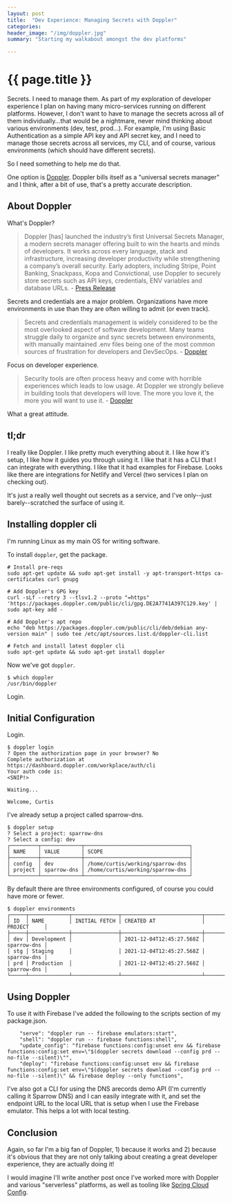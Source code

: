 ```yaml
---
layout: post
title:  "Dev Experience: Managing Secrets with Doppler"
categories:
header_image: "/img/doppler.jpg"
summary: "Starting my walkabout amongst the dev platforms"

---
```


# {{ page.title }}

Secrets. I need to manage them. As part of my exploration of developer experience I plan on having many micro-services running on different platforms. However, I don't want to have to manage the secrets across all of them individually...that would be a nightmare, never mind thinking about various environments (dev, test, prod...). For example, I'm using Basic Authentication as a simple API key and API secret key, and I need to manage those secrets across all services, my CLI, and of course, various environments (which should have different secrets).

So I need something to help me do that.

One option is [Doppler](https://www.doppler.com/). Doppler bills itself as a "universal secrets manager" and I think, after a bit of use, that's a pretty accurate description.

## About Doppler

What's Doppler?

>Doppler [has] launched the industry’s first Universal Secrets Manager, a modern secrets manager offering built to win the hearts and minds of developers. It works across every language, stack and infrastructure, increasing developer productivity while strengthening a company’s overall security. Early adopters, including Stripe, Point Banking, Snackpass, Kopa and Convictional, use Doppler to securely store secrets such as API keys, credentials, ENV variables and database URLs. - [Press Release](https://blog.doppler.com/press-release)

Secrets and credentials are a major problem. Organizations have more environments in use than they are often willing to admit (or even track).

>Secrets and credentials management is widely considered to be the most overlooked aspect of software development. Many teams struggle daily to organize and sync secrets between environments, with manually maintained .env files being one of the most common sources of frustration for developers and DevSecOps. - [Doppler](https://blog.doppler.com/what-is-a-secrets-manager)

Focus on developer experience.

>Security tools are often process heavy and come with horrible experiences which leads to low usage. At Doppler we strongly believe in building tools that developers will love. The more you love it, the more you will want to use it. - [Doppler](https://www.doppler.com/about)

What a great attitude.

## tl;dr

I really like Doppler. I like pretty much everything about it. I like how it's setup, I like how it guides you through using it. I like that it has a CLI that I can integrate with everything. I like that it had examples for Firebase. Looks like there are integrations for Netlify and Vercel (two services I plan on checking out).

It's just a really well thought out secrets as a service, and I've only--just barely--scratched the surface of using it.

## Installing doppler cli

I'm running Linux as my main OS for writing software.

To install `doppler`, get the package.

```
# Install pre-reqs
sudo apt-get update && sudo apt-get install -y apt-transport-https ca-certificates curl gnupg

# Add Doppler's GPG key
curl -sLf --retry 3 --tlsv1.2 --proto "=https" 'https://packages.doppler.com/public/cli/gpg.DE2A7741A397C129.key' | sudo apt-key add -

# Add Doppler's apt repo
echo "deb https://packages.doppler.com/public/cli/deb/debian any-version main" | sudo tee /etc/apt/sources.list.d/doppler-cli.list

# Fetch and install latest doppler cli
sudo apt-get update && sudo apt-get install doppler
```

Now we've got `doppler`.

```
$ which doppler
/usr/bin/doppler
```

Login.

## Initial Configuration

Login.

```
$ doppler login
? Open the authorization page in your browser? No
Complete authorization at https://dashboard.doppler.com/workplace/auth/cli
Your auth code is:
<SNIP!>

Waiting...

Welcome, Curtis
```

I've already setup a project called sparrow-dns.

```
$ doppler setup
? Select a project: sparrow-dns
? Select a config: dev
┌─────────┬─────────────┬──────────────────────────────────┐
│ NAME    │ VALUE       │ SCOPE                            │
├─────────┼─────────────┼──────────────────────────────────┤
│ config  │ dev         │ /home/curtis/working/sparrow-dns │
│ project │ sparrow-dns │ /home/curtis/working/sparrow-dns │
└─────────┴─────────────┴──────────────────────────────────┘
```

By default there are three environments configured, of course you could have more or fewer.

```
$ doppler environments
┌─────┬─────────────┬───────────────┬──────────────────────────┬─────────────┐
│ ID  │ NAME        │ INITIAL FETCH │ CREATED AT               │ PROJECT     │
├─────┼─────────────┼───────────────┼──────────────────────────┼─────────────┤
│ dev │ Development │               │ 2021-12-04T12:45:27.568Z │ sparrow-dns │
│ stg │ Staging     │               │ 2021-12-04T12:45:27.568Z │ sparrow-dns │
│ prd │ Production  │               │ 2021-12-04T12:45:27.568Z │ sparrow-dns │
└─────┴─────────────┴───────────────┴──────────────────────────┴─────────────┘
```

## Using Doppler

To use it with Firebase I've added the following to the scripts section of my package.json.

```
    "serve": "doppler run -- firebase emulators:start",
    "shell": "doppler run -- firebase functions:shell",
    "update_config": "firebase functions:config:unset env && firebase functions:config:set env=\"$(doppler secrets download --config prd --no-file --silent)\"",
    "deploy": "firebase functions:config:unset env && firebase functions:config:set env=\"$(doppler secrets download --config prd --no-file --silent)\" && firebase deploy --only functions",
```

I've also got a CLI for using the DNS arecords demo API (I'm currently calling it Sparrow DNS) and I can easily integrate with it, and set the endpoint URL to the local URL that is setup when I use the Firebase emulator. This helps a lot with local testing.

## Conclusion

Again, so far I'm a big fan of Doppler, 1) because it works and 2) because it's obvious that they are not only talking about creating a great developer experience, they are actually doing it!

I would imagine I'll write another post once I've worked more with Doppler and various "serverless" platforms, as well as tooling like [Spring Cloud Config](https://cloud.spring.io/spring-cloud-config/reference/html/).